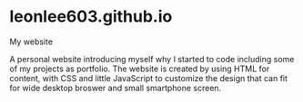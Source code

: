 # leonlee603.github.io
My website

A personal website introducing myself why I started to code including some of my projects as portfolio. 
The website is created by using HTML for content, with CSS and little JavaScript to customize the design 
that can fit for wide desktop broswer and small smartphone screen. 
